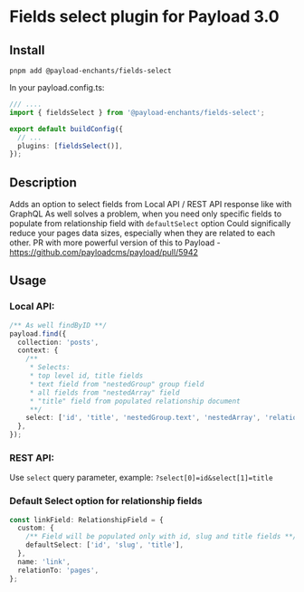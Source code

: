 # Fields select plugin for Payload 3.0

## Install

`pnpm add @payload-enchants/fields-select`

In your payload.config.ts:

```ts
/// ....
import { fieldsSelect } from '@payload-enchants/fields-select';

export default buildConfig({
  // ...
  plugins: [fieldsSelect()],
});
```

## Description

Adds an option to select fields from Local API / REST API response like with GraphQL
As well solves a problem, when you need only specific fields to populate from relationship field with `defaultSelect` option
Could significally reduce your pages data sizes, especially when they are related to each other.
PR with more powerful version of this to Payload - https://github.com/payloadcms/payload/pull/5942

## Usage

### Local API:

```ts
/** As well findByID **/
payload.find({
  collection: 'posts',
  context: {
    /**
     * Selects:
     * top level id, title fields
     * text field from "nestedGroup" group field
     * all fields from "nestedArray" field
     * "title" field from populated relationship document
     **/
    select: ['id', 'title', 'nestedGroup.text', 'nestedArray', 'relationship.title'],
  },
});
```

### REST API:

Use `select` query parameter, example:
`?select[0]=id&select[1]=title`

### Default Select option for relationship fields

```ts
const linkField: RelationshipField = {
  custom: {
    /** Field will be populated only with id, slug and title fields **/
    defaultSelect: ['id', 'slug', 'title'],
  },
  name: 'link',
  relationTo: 'pages',
};
```
